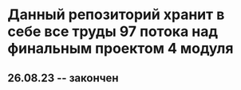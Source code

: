 <h1>Данный репозиторий хранит в себе все труды 97 потока над финальным проектом 4 модуля</h1>
<h2>26.08.23 -- закончен</h2>
